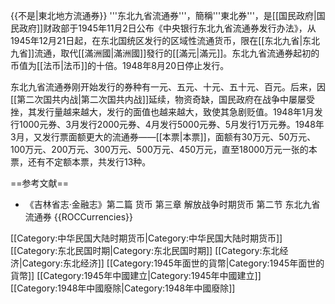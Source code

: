 {{不是|東北地方流通券}}
'''东北九省流通券'''，簡稱'''東北券'''，是[[国民政府|国民政府]]财政部于1945年11月2日公布《中央银行东北九省流通券发行办法》，从1945年12月21日起，在东北国统区发行的区域性流通货币，限在[[东北九省|东北九省]]流通，取代[[滿洲國|滿洲國]]發行的[[滿元|滿元]]。东北九省流通券起初的币值为[[法币|法币]]的十倍。1948年8月20日停止发行。

东北九省流通券刚开始发行的券种有一元、五元、十元、五十元、百元。后来，因[[第二次国共内战|第二次国共内战]]延续，物资奇缺，国民政府在战争中屡屡受挫，其发行量越来越大，发行的面值也越来越大，致使其急剧贬值。1948年1月发行1000元券、3月发行2000元券、4月发行5000元券、5月发行1万元券。1948年3月，又发行票面额更大的流通券——[[本票|本票]]，面额有30万元、50万元、100万元、200万元、300万元、500万元、450万元，直至18000万元一张的本票，还有不定额本票，共发行13种。

==参考文献==
* 《吉林省志·金融志》第二篇 货币 第三章 解放战争时期货币 第二节 东北九省流通券
{{ROCCurrencies}}

[[Category:中华民国大陆时期货币|Category:中华民国大陆时期货币]]
[[Category:东北民国时期|Category:东北民国时期]]
[[Category:东北经济|Category:东北经济]]
[[Category:1945年面世的貨幣|Category:1945年面世的貨幣]]
[[Category:1945年中國建立|Category:1945年中國建立]]
[[Category:1948年中國廢除|Category:1948年中國廢除]]